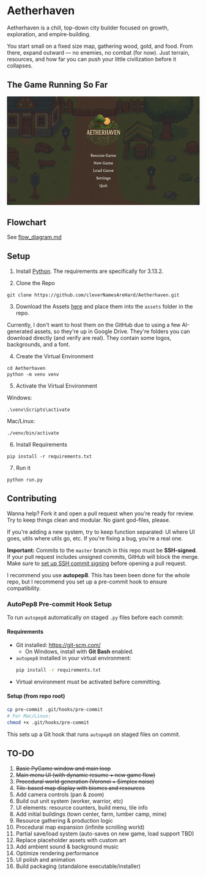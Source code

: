 # Aetherhaven

Aetherhaven is a chill, top-down city builder focused on growth, exploration, and empire-building.  

You start small on a fixed size map, gathering wood, gold, and food.  From there, expand outward — no enemies, no combat (for now).  Just terrain, resources, and how far you can push your little civilization before it collapses.

## The Game Running So Far
![New Game GIF](new_game_example.gif)

## Flowchart
See [flow_diagram.md](flow_diagram.md)

## Setup

1. Install [Python](https://www.python.org/downloads/release/python-3130/).  The requirements are specifically for 3.13.2.

2. Clone the Repo

```
git clone https://github.com/cleverNamesAreHard/Aetherhaven.git
```

3. Download the Assets [here](https://drive.google.com/drive/folders/1ay2fpUbLDSlYntcqhPshA07vCQpJmvQD?usp=sharing) and place them into the `assets` folder in the repo.

Currently, I don't want to host them on the GitHub due to using a few AI-generated assets, so they're up in Google Drive.  They're folders you can download directly (and verify are real).  They contain some logos, backgrounds, and a font.

4. Create the Virtual Environment

```
cd Aetherhaven
python -m venv venv
```

5. Activate the Virtual Environment

Windows:

```
.\venv\Scripts\activate
```

Mac/Linux:

```
./venv/bin/activate
```

6. Install Requirements

```
pip install -r requirements.txt
```

7. Run it

```
python run.py
```

## Contributing

Wanna help? Fork it and open a pull request when you're ready for review. Try to keep things clean and modular. No giant god-files, please.

If you're adding a new system, try to keep function separated: UI where UI goes, utils where utils go, etc. If you're fixing a bug, you're a real one.

**Important:** Commits to the `master` branch in this repo must be **SSH-signed**.  If your pull request includes unsigned commits, GitHub will block the merge.  Make sure to [set up SSH commit signing](https://stackoverflow.com/questions/72844616/how-do-i-sign-git-commits-using-my-existing-ssh-key) before opening a pull request.

I recommend you use **autopep8**.  This has been been done for the whole repo, but I recommend you set up a pre-commit hook to ensure compatibility.

### AutoPep8 Pre-commit Hook Setup

To run `autopep8` automatically on staged `.py` files before each commit:

#### Requirements

- Git installed: https://git-scm.com/
  - On Windows, install with **Git Bash** enabled.
- `autopep8` installed in your virtual environment:
  ```bash
  pip install -r requirements.txt
  ```
- Virtual environment must be activated before committing.

#### Setup (from repo root)

```bash
cp pre-commit .git/hooks/pre-commit
# For Mac/Linux:
chmod +x .git/hooks/pre-commit
```

This sets up a Git hook that runs `autopep8` on staged files on commit.

## TO-DO

1. ~~Basic PyGame window and main loop~~  
2. ~~Main menu UI (with dynamic resume + new game flow)~~  
3. ~~Procedural world generation (Voronoi + Simplex noise)~~  
4. ~~Tile-based map display with biomes and resources~~  
5. Add camera controls (pan & zoom)  
6. Build out unit system (worker, warrior, etc)  
7. UI elements: resource counters, build menu, tile info  
8. Add initial buildings (town center, farm, lumber camp, mine)  
9. Resource gathering & production logic  
10. Procedural map expansion (infinite scrolling world)  
11. Partial save/load system (auto-saves on new game, load support TBD)  
12. Replace placeholder assets with custom art  
13. Add ambient sound & background music  
14. Optimize rendering performance  
15. UI polish and animation  
16. Build packaging (standalone executable/installer)
